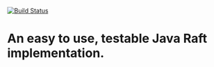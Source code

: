 [![Build Status](https://travis-ci.org/barakb/raft-easy.svg?branch=master)](https://travis-ci.org/barakb/raft-easy) 

An easy to use, testable Java Raft implementation.
==================================================
